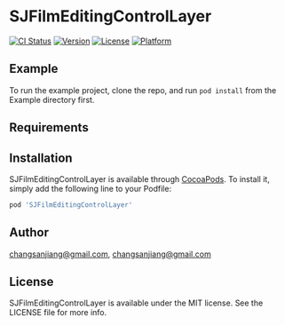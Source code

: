 # SJFilmEditingControlLayer

[![CI Status](https://img.shields.io/travis/changsanjiang@gmail.com/SJFilmEditingControlLayer.svg?style=flat)](https://travis-ci.org/changsanjiang@gmail.com/SJFilmEditingControlLayer)
[![Version](https://img.shields.io/cocoapods/v/SJFilmEditingControlLayer.svg?style=flat)](https://cocoapods.org/pods/SJFilmEditingControlLayer)
[![License](https://img.shields.io/cocoapods/l/SJFilmEditingControlLayer.svg?style=flat)](https://cocoapods.org/pods/SJFilmEditingControlLayer)
[![Platform](https://img.shields.io/cocoapods/p/SJFilmEditingControlLayer.svg?style=flat)](https://cocoapods.org/pods/SJFilmEditingControlLayer)

## Example

To run the example project, clone the repo, and run `pod install` from the Example directory first.

## Requirements

## Installation

SJFilmEditingControlLayer is available through [CocoaPods](https://cocoapods.org). To install
it, simply add the following line to your Podfile:

```ruby
pod 'SJFilmEditingControlLayer'
```

## Author

changsanjiang@gmail.com, changsanjiang@gmail.com

## License

SJFilmEditingControlLayer is available under the MIT license. See the LICENSE file for more info.
